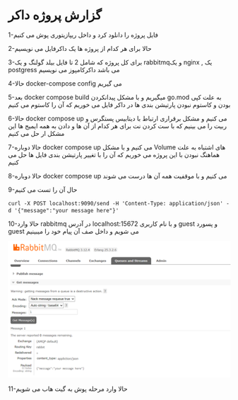 # گزارش پروژه داکر
1-فایل پروژه را دانلود کرد و داخل ریپازیتوری پوش می کنیم

2-حالا برای هر کدام از پروژه ها یک داکرفایل می نویسیم

3-برای کل پروژه که شامل 2 تا فایل بیلد  گولنگ و یک rabbitmqو یک nginx , یک postgress می باشد داکرکامپوز می نویسیم

4-حالا docker-compose config می گیریم 

5-بعد docker compose build میگیریم و با مشکل پیدانکردن go.mod به علت کپی بودن و کاستوم نبودن پارتیشن بندی ها در داکر فایل می خوریم که آن را کاستوم می کنیم

6-حالا docker compose up می کنیم و مشکل برقراری ارتباط با دیتابیس پستگرس و ربیت را می بینیم که با ست کردن نت برای هر کدام از آن ها و دادن به همه ایمیج ها این مشکل ار حل می کنیم

7-حالا دوباره  docker compose up می کنیم و با مشکل Volume های اشتباه به علت هماهنگ نبودن با این پروژه می خوریم که آن را با تغییر پارتیشن بندی فایل ها حل می کنیم

8-حالا دوباره docker compose up می کنیم و با موقفیت همه آن ها درست می شوند

9-حال آن را تست می کنیم

 ``` 
 curl -X POST localhost:9090/send -H 'Content-Type: application/json' -d '{"message":"your message here"}'
 
 ```

 10-حالا وارد rabbitmq در آدرس localhost:15672 و با نام کاربری guest و پسورد guest می شویم و داخل صف آن پیام خود را میبینیم

![](rabbbit.png)

 11-حالا وارد مرحله پوش به گیت هاب می شویم 